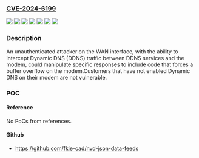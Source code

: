 ### [CVE-2024-6199](https://cve.mitre.org/cgi-bin/cvename.cgi?name=CVE-2024-6199)
![](https://img.shields.io/static/v1?label=Product&message=EG1000&color=blue)
![](https://img.shields.io/static/v1?label=Product&message=EG1020&color=blue)
![](https://img.shields.io/static/v1?label=Product&message=RG1100&color=blue)
![](https://img.shields.io/static/v1?label=Product&message=RM5110&color=blue)
![](https://img.shields.io/static/v1?label=Product&message=RM5111&color=blue)
![](https://img.shields.io/static/v1?label=Version&message=0%3C%3D%204.3.0.2%20&color=brighgreen)
![](https://img.shields.io/static/v1?label=Vulnerability&message=CWE-120%20Buffer%20Copy%20without%20Checking%20Size%20of%20Input%20('Classic%20Buffer%20Overflow')&color=brighgreen)

### Description

An unauthenticated attacker on the WAN interface, with the ability to intercept Dynamic DNS (DDNS) traffic between DDNS services and the modem, could manipulate specific responses to include code that forces a buffer overflow on the modem.Customers that have not enabled Dynamic DNS on their modem are not vulnerable.

### POC

#### Reference
No PoCs from references.

#### Github
- https://github.com/fkie-cad/nvd-json-data-feeds

